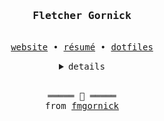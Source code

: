 <h3 align="center"><samp>Fletcher Gornick</samp></h3>
<p align="center"><br>
  <samp>
    <a href="https://fletcher.gornick.dev/">website</a> • <a href="https://fletcher.gornick.dev/resume/">résumé</a> • <a href="https://github.com/fmgornick/dots.git/">dotfiles</a>
  </samp>
</p>
<details align="center">
<summary><samp>details</samp></summary><br>
  <img src="https://github-profile-summary-cards.vercel.app/api/cards/repos-per-language?username=fmgornick&theme=tokyonight"></img>
  <img src="http://github-profile-summary-cards.vercel.app/api/cards/stats?username=fmgornick&theme=tokyonight"></img><br>
</details>
<br>
<samp>
  <p align="center">
    ═════ 󰈷 ═════<br>
    from <a href="https://github.com/fmgornick/fmgornick">fmgornick</a>
  </p>
</samp>
